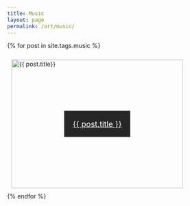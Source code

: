 ```yaml
---
title: Music
layout: page
permalink: /art/music/
---
```


{% for post in site.tags.music %}
  <div class="content ">
    <img class="img_thumb" src="{{ post.thumbnail }}" alt="{{ post.title}}" >
    <a class="text" href="{{ post.url }}" style="color:white">{{ post.title }}</a>
  </div>
{% endfor %}


<style>
.img_thumb {
  height: 300px;
  width: 400px;
}

.content {
  position: relative;
  width: 400px;
  height: 300px;
  padding: 10px
}

a:hover {
  color: white;
}

.text {
  text-align: center;
  position: absolute;
  top: 50%;
  font-size: 18px;
  left: 50%;
  background-color: rgba(0, 0, 0, 0.85);
  transform: translate(-50%, -50%);
  color: white;
  padding: 20px;
}

@media only screen and (max-width: 600px) {
  .img_thumb{
    height: 200px;
    width: 264px;
  }

  .content {
    height: 200px;
    width: 264px;
  }

  .text {
    font-size: 14px;
    padding: 10px;
  }

}



</style>
